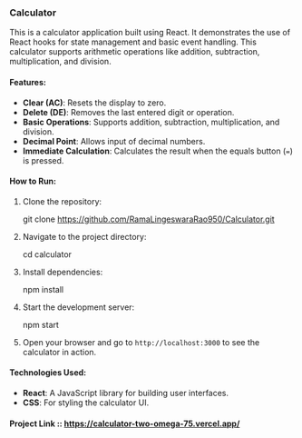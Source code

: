 ### Calculator

This is a calculator application built using React. It demonstrates the use of React hooks for state management and basic event handling. This calculator supports arithmetic operations like addition, subtraction, multiplication, and division.

#### Features:
- **Clear (AC)**: Resets the display to zero.
- **Delete (DE)**: Removes the last entered digit or operation.
- **Basic Operations**: Supports addition, subtraction, multiplication, and division.
- **Decimal Point**: Allows input of decimal numbers.
- **Immediate Calculation**: Calculates the result when the equals button (`=`) is pressed.

#### How to Run:
1. Clone the repository:
    
    git clone https://github.com/RamaLingeswaraRao950/Calculator.git
    
2. Navigate to the project directory:
    
    cd calculator
    
3. Install dependencies:
    
    npm install
    
4. Start the development server:
    
    npm start
    
5. Open your browser and go to `http://localhost:3000` to see the calculator in action.

#### Technologies Used:
- **React**: A JavaScript library for building user interfaces.
- **CSS**: For styling the calculator UI.

#### Project Link :: https://calculator-two-omega-75.vercel.app/
